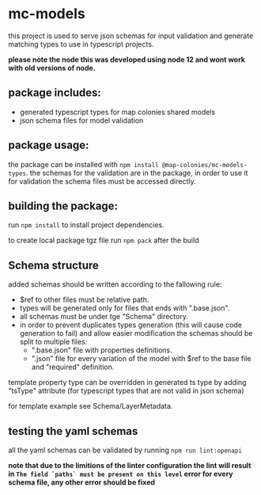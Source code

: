 # mc-models

this project is used to serve json schemas for input validation and generate matching types to use in typescript projects.

**please note the node this was developed using node 12 and wont work with old versions of node.**

## package includes:

- generated typescript types for map colonies shared models
- json schema files for model validation

## package usage:

the package can be installed with `npm install @map-colonies/mc-models-types`.
the schemas for the validation are in the package, in order to use it for validation the schema files must be accessed directly.

## building the package:

run `npm install` to install project dependencies.

to create local package tgz file run `npm pack` after the build

## Schema structure

added schemas should be written according to the fallowing rule:

- \$ref to other files must be relative path.
- types will be generated only for files that ends with ".base.json".
- all schemas must be under tge "Schema" directory.
- in order to prevent duplicates types generation (this will cause code generation to fail) and allow easier modification the schemas should be split to multiple files:
  - ".base.json" file with properties definitions.
  - ".json" file for every variation of the model with \$ref to the base file and "required" definition.

template property type can be overridden in generated ts type by adding "tsType" attribute (for typescript types that are not valid in json schema)

for template example see Schema/LayerMetadata.

## testing the yaml schemas
all the yaml schemas can be validated by running ```npm run lint:openapi```

**note that due to the limitions of the linter configuration the lint will result in ```The field `paths` must be present on this level``` error for every schema file, any other error should be fixed**
